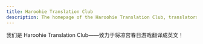 ```yaml
---
title: Haroohie Translation Club
description: The homepage of the Haroohie Translation Club, translators of Haruhi Suzumiya games
---
```


我们是 Haroohie Translation Club——致力于将凉宫春日游戏翻译成英文！